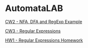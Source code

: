# AutomataLAB
[CW2 - NFA, DFA and RegExp Example](./CW2.html)

[CW3 - Regular Expressions](./CW3.html)

[HW1 - Regular Expressions Homework](./HW1.html)
